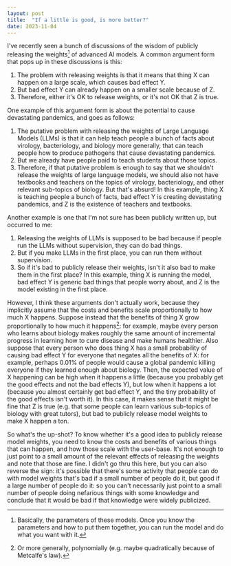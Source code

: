 ```yaml
---
layout: post
title:  "If a little is good, is more better?"
date: 2023-11-04
---
```


I've recently seen a bunch of discussions of the wisdom of publicly releasing the weights[^1] of advanced AI models. A common argument form that pops up in these discussions is this:
1. The problem with releasing weights is that it means that thing X can happen on a large scale, which causes bad effect Y.
2. But bad effect Y can already happen on a smaller scale because of Z.
3. Therefore, either it's OK to release weights, or it's not OK that Z is true.

One example of this argument form is about the potential to cause devastating pandemics, and goes as follows:
1. The putative problem with releasing the weights of Large Language Models (LLMs) is that it can help teach people a bunch of facts about virology, bacteriology, and biology more generally, that can teach people how to produce pathogens that cause devastating pandemics.
2. But we already have people paid to teach students about those topics.
3. Therefore, if that putative problem is enough to say that we shouldn't release the weights of large language models, we should also not have textbooks and teachers on the topics of virology, bacteriology, and other relevant sub-topics of biology. But that's absurd!
In this example, thing X is teaching people a bunch of facts, bad effect Y is creating devastating pandemics, and Z is the existence of teachers and textbooks.

Another example is one that I'm not sure has been publicly written up, but occurred to me:
1. Releasing the weights of LLMs is supposed to be bad because if people run the LLMs without supervision, they can do bad things.
2. But if you make LLMs in the first place, you can run them without supervision.
3. So if it's bad to publicly release their weights, isn't it also bad to make them in the first place?
In this example, thing X is running the model, bad effect Y is generic bad things that people worry about, and Z is the model existing in the first place.

However, I think these arguments don't actually work, because they implicitly assume that the costs and benefits scale proportionally to how much X happens. Suppose instead that the benefits of thing X grow proportionally to how much it happens[^2]: for example, maybe every person who learns about biology makes roughly the same amount of incremental progress in learning how to cure disease and make humans healthier. Also suppose that every person who does thing X has a small probability of causing bad effect Y for everyone that negates all the benefits of X: for example, perhaps 0.01% of people would cause a global pandemic killing everyone if they learned enough about biology. Then, the expected value of X happening can be high when it happens a little (because you probably get the good effects and not the bad effects Y), but low when it happens a lot (because you almost certainly get bad effect Y, and the tiny probability of the good effects isn't worth it). In this case, it makes sense that it might be fine that Z is true (e.g. that some people can learn various sub-topics of biology with great tutors), but bad to publicly release model weights to make X happen a ton.

So what's the up-shot? To know whether it's a good idea to publicly release model weights, you need to know the costs and benefits of various things that can happen, and how those scale with the user-base. It's not enough to just point to a small amount of the relevant effects of releasing the weights and note that those are fine. I didn't go thru this here, but you can also reverse the sign: it's possible that there's some activity that people can do with model weights that's bad if a small number of people do it, but good if a large number of people do it: so you can't necessarily just point to a small number of people doing nefarious things with some knowledge and conclude that it would be bad if that knowledge were widely publicized.

[^1]: Basically, the parameters of these models. Once you know the parameters and how to put them together, you can run the model and do what you want with it.

[^2]: Or more generally, polynomially (e.g. maybe quadratically because of Metcalfe's law).
